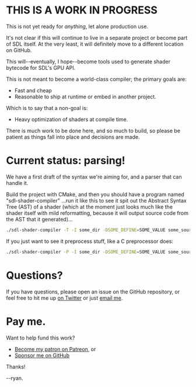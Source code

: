 # THIS IS A WORK IN PROGRESS

This is not yet ready for _anything_, let alone production use.

It's not clear if this will continue to live in a separate project or
become part of SDL itself. At the very least, it will definitely move to
a different location on GitHub.

This will--eventually, I hope--become tools used to generate shader
bytecode for SDL's GPU API.

This is not meant to become a world-class compiler; the primary goals are:

- Fast and cheap
- Reasonable to ship at runtime or embed in another project.

Which is to say that a non-goal is:

- Heavy optimization of shaders at compile time.

There is much work to be done here, and so much to build, so please be
patient as things fall into place and decisions are made.

# Current status: parsing!

We have a first draft of the syntax we're aiming for, and a parser that
can handle it.

Build the project with CMake, and then you should have a program named
"sdl-shader-compiler" ...run it like this to see it spit out the
Abstract Syntax Tree (AST) of a shader (which at the moment just looks
much like the shader itself with mild reformatting, because it will output
source code from the AST that it generated)...

```bash
./sdl-shader-compiler -T -I some_dir -DSOME_DEFINE=SOME_VALUE some_source.c
```

If you just want to see it preprocess stuff, like a C preprocessor does:

```bash
./sdl-shader-compiler -P -I some_dir -DSOME_DEFINE=SOME_VALUE some_source.c
```

# Questions?

If you have questions, please open an issue on the GitHub repository, or
feel free to hit me up [on Twitter](https://twitter.com/icculus) or just
[email me](mailto:icculus@icculus.org).

# Pay me.

Want to help fund this work?
- [Become my patron on Patreon](https://patreon.com/icculus), or
- [Sponsor me on GitHub](https://github.com/sponsors/icculus)

Thanks!

--ryan.

